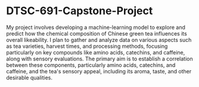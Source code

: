 # DTSC-691-Capstone-Project
My project involves developing a machine-learning model to explore and predict how the chemical composition of Chinese green tea influences its overall likeability. I plan to gather and analyze data on various aspects such as tea varieties, harvest times, and processing methods, focusing particularly on key compounds like amino acids, catechins, and caffeine, along with sensory evaluations. The primary aim is to establish a correlation between these components, particularly amino acids, catechins, and caffeine, and the tea's sensory appeal, including its aroma, taste, and other desirable qualities.
